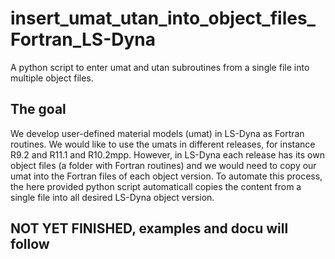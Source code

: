 # insert_umat_utan_into_object_files_Fortran_LS-Dyna
A python script to enter umat and utan subroutines from a single file into multiple object files.

## The goal
We develop user-defined material models (umat) in LS-Dyna as Fortran routines. We would like to use the umats in different releases, for instance R9.2 and R11.1 and R10.2mpp. However, in LS-Dyna each release has its own object files (a folder with Fortran routines) and we would need to copy our umat into the Fortran files of each object version. To automate this process, the here provided python script automaticall copies the content from a single file into all desired LS-Dyna object version.

## NOT YET FINISHED, examples and docu will follow
